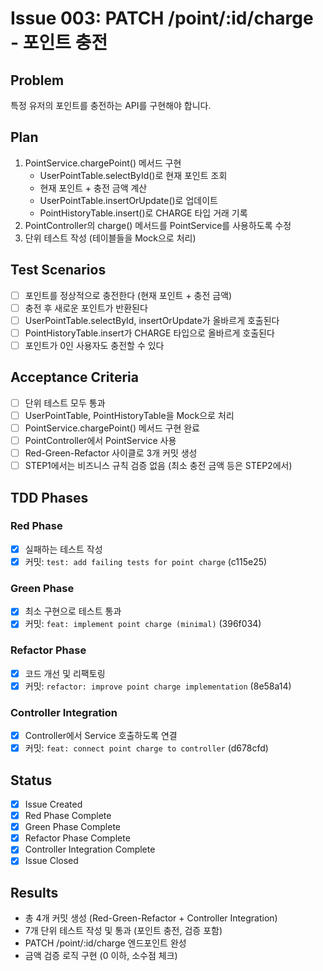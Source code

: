 # Issue 003: PATCH /point/:id/charge - 포인트 충전

## Problem
특정 유저의 포인트를 충전하는 API를 구현해야 합니다.

## Plan
1. PointService.chargePoint() 메서드 구현
   - UserPointTable.selectById()로 현재 포인트 조회
   - 현재 포인트 + 충전 금액 계산
   - UserPointTable.insertOrUpdate()로 업데이트
   - PointHistoryTable.insert()로 CHARGE 타입 거래 기록
2. PointController의 charge() 메서드를 PointService를 사용하도록 수정
3. 단위 테스트 작성 (테이블들을 Mock으로 처리)

## Test Scenarios
- [ ] 포인트를 정상적으로 충전한다 (현재 포인트 + 충전 금액)
- [ ] 충전 후 새로운 포인트가 반환된다
- [ ] UserPointTable.selectById, insertOrUpdate가 올바르게 호출된다
- [ ] PointHistoryTable.insert가 CHARGE 타입으로 올바르게 호출된다
- [ ] 포인트가 0인 사용자도 충전할 수 있다

## Acceptance Criteria
- [ ] 단위 테스트 모두 통과
- [ ] UserPointTable, PointHistoryTable을 Mock으로 처리
- [ ] PointService.chargePoint() 메서드 구현 완료
- [ ] PointController에서 PointService 사용
- [ ] Red-Green-Refactor 사이클로 3개 커밋 생성
- [ ] STEP1에서는 비즈니스 규칙 검증 없음 (최소 충전 금액 등은 STEP2에서)

## TDD Phases
### Red Phase
- [x] 실패하는 테스트 작성
- [x] 커밋: `test: add failing tests for point charge` (c115e25)

### Green Phase
- [x] 최소 구현으로 테스트 통과
- [x] 커밋: `feat: implement point charge (minimal)` (396f034)

### Refactor Phase
- [x] 코드 개선 및 리팩토링
- [x] 커밋: `refactor: improve point charge implementation` (8e58a14)

### Controller Integration
- [x] Controller에서 Service 호출하도록 연결
- [x] 커밋: `feat: connect point charge to controller` (d678cfd)

## Status
- [x] Issue Created
- [x] Red Phase Complete
- [x] Green Phase Complete
- [x] Refactor Phase Complete
- [x] Controller Integration Complete
- [x] Issue Closed

## Results
- 총 4개 커밋 생성 (Red-Green-Refactor + Controller Integration)
- 7개 단위 테스트 작성 및 통과 (포인트 충전, 검증 포함)
- PATCH /point/:id/charge 엔드포인트 완성
- 금액 검증 로직 구현 (0 이하, 소수점 체크)
